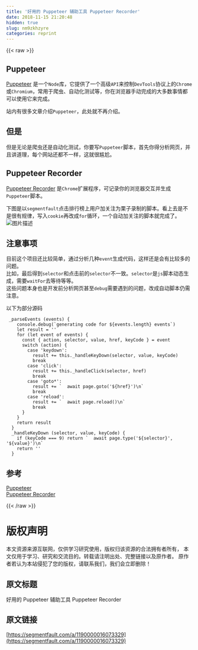```yaml
---
title: '好用的 Puppeteer 辅助工具 Puppeteer Recorder' 
date: 2018-11-15 21:20:48
hidden: true
slug: nm9zkhzyre
categories: reprint
---
```


{{< raw >}}
<h2>Puppeteer</h2><p><a href="https://github.com/GoogleChrome/puppeteer" rel="nofollow noreferrer">Puppeteer</a> &#x662F;&#x4E00;&#x4E2A;<code>Node</code>&#x5E93;&#xFF0C;&#x5B83;&#x63D0;&#x4F9B;&#x4E86;&#x4E00;&#x4E2A;&#x9AD8;&#x7EA7;<code>API</code>&#x6765;&#x63A7;&#x5236;<code>DevTools</code>&#x534F;&#x8BAE;&#x4E0A;&#x7684;<code>Chrome</code>&#x6216;<code>Chromium</code>&#xFF0C;&#x5E38;&#x7528;&#x4E8E;&#x722C;&#x866B;&#x3001;&#x81EA;&#x52A8;&#x5316;&#x6D4B;&#x8BD5;&#x7B49;&#xFF0C;&#x4F60;&#x5728;&#x6D4F;&#x89C8;&#x5668;&#x624B;&#x52A8;&#x5B8C;&#x6210;&#x7684;&#x5927;&#x591A;&#x6570;&#x4E8B;&#x60C5;&#x90FD;&#x53EF;&#x4EE5;&#x4F7F;&#x7528;&#x5B83;&#x6765;&#x5B8C;&#x6210;&#x3002;</p><p>&#x7AD9;&#x5185;&#x6709;&#x5F88;&#x591A;&#x6587;&#x7AE0;&#x4ECB;&#x7ECD;<code>Puppeteer</code>&#xFF0C;&#x6B64;&#x5904;&#x5C31;&#x4E0D;&#x518D;&#x4ECB;&#x7ECD;&#x3002;</p><h2>&#x4F46;&#x662F;</h2><p>&#x4F46;&#x662F;&#x65E0;&#x8BBA;&#x662F;&#x722C;&#x866B;&#x8FD8;&#x662F;&#x81EA;&#x52A8;&#x5316;&#x6D4B;&#x8BD5;&#xFF0C;&#x4F60;&#x8981;&#x5199;<code>Puppeteer</code>&#x811A;&#x672C;&#xFF0C;&#x9996;&#x5148;&#x4F60;&#x5F97;&#x5206;&#x6790;&#x7F51;&#x9875;&#xFF0C;&#x5E76;&#x4E14;&#x8BB2;&#x9053;&#x7406;&#xFF0C;&#x6BCF;&#x4E2A;&#x7F51;&#x7AD9;&#x8FD8;&#x90FD;&#x4E0D;&#x4E00;&#x6837;&#xFF0C;&#x8FD9;&#x5C31;&#x5F88;&#x5C34;&#x5C2C;&#x3002;</p><h2>Puppeteer Recorder</h2><p><a href="https://github.com/checkly/puppeteer-recorder" rel="nofollow noreferrer">Puppeteer Recorder</a> &#x662F;<code>Chrome</code>&#x6269;&#x5C55;&#x7A0B;&#x5E8F;&#xFF0C;&#x53EF;&#x8BB0;&#x5F55;&#x4F60;&#x7684;&#x6D4F;&#x89C8;&#x5668;&#x4EA4;&#x4E92;&#x5E76;&#x751F;&#x6210;<code>Puppeteer</code>&#x811A;&#x672C;&#x3002;</p><p>&#x4E0B;&#x56FE;&#x662F;&#x4EE5;<code>segmentfault</code>&#x70B9;&#x51FB;&#x6392;&#x884C;&#x699C;&#x4E0A;&#x7528;&#x6237;&#x52A0;&#x5173;&#x6CE8;&#x4E3A;&#x6817;&#x5B50;&#x5F55;&#x5236;&#x7684;&#x811A;&#x672C;&#x3002;&#x770B;&#x4E0A;&#x53BB;&#x662F;&#x4E0D;&#x662F;&#x5F88;&#x6709;&#x89C4;&#x5F8B;&#xFF0C;&#x5199;&#x5165;<code>cookie</code>&#x518D;&#x6539;&#x6210;<code>for</code>&#x5FAA;&#x73AF;&#xFF0C;&#x4E00;&#x4E2A;&#x81EA;&#x52A8;&#x52A0;&#x5173;&#x6CE8;&#x7684;&#x811A;&#x672C;&#x5C31;&#x5B8C;&#x6210;&#x4E86;&#x3002;<br><span class="img-wrap"><img data-src="/img/bVbfBou?w=364&amp;h=348" src="https://static.alili.tech/img/bVbfBou?w=364&amp;h=348" alt="&#x56FE;&#x7247;&#x63CF;&#x8FF0;" title="&#x56FE;&#x7247;&#x63CF;&#x8FF0;"></span></p><h2>&#x6CE8;&#x610F;&#x4E8B;&#x9879;</h2><p>&#x76EE;&#x524D;&#x8FD9;&#x4E2A;&#x9879;&#x76EE;&#x8FD8;&#x6BD4;&#x8F83;&#x7B80;&#x5355;&#xFF0C;&#x901A;&#x8FC7;&#x5206;&#x6790;&#x51E0;&#x79CD;<code>event</code>&#x751F;&#x6210;&#x4EE3;&#x7801;&#xFF0C;&#x8FD9;&#x6837;&#x8FD8;&#x662F;&#x4F1A;&#x6709;&#x6BD4;&#x8F83;&#x591A;&#x7684;&#x95EE;&#x9898;&#x3002;<br>&#x6BD4;&#x5982;&#xFF0C;&#x6700;&#x540E;&#x5F97;&#x5230;<code>selector</code>&#x548C;&#x70B9;&#x51FB;&#x524D;&#x7684;<code>selector</code>&#x4E0D;&#x4E00;&#x81F4;&#x3002;<code>selector</code>&#x662F;<code>js</code>&#x811A;&#x672C;&#x52A8;&#x6001;&#x751F;&#x6210;&#xFF0C;&#x9700;&#x8981;<code>waitFor</code>&#x53BB;&#x7B49;&#x5F85;&#x7B49;&#x7B49;&#x3002;<br>&#x8FD9;&#x4E9B;&#x95EE;&#x9898;&#x672C;&#x8EAB;&#x4E5F;&#x662F;&#x5F00;&#x53D1;&#x524D;&#x5206;&#x6790;&#x7F51;&#x9875;&#x751A;&#x81F3;<code>debug</code>&#x9700;&#x8981;&#x9047;&#x5230;&#x7684;&#x95EE;&#x9898;&#xFF0C;&#x6539;&#x6210;&#x81EA;&#x52A8;&#x811A;&#x672C;&#x4ECD;&#x9700;&#x6CE8;&#x610F;&#x3002;</p><p>&#x4EE5;&#x4E0B;&#x4E3A;&#x90E8;&#x5206;&#x6E90;&#x7801;</p><pre><code> _parseEvents (events) {
    console.debug(`generating code for ${events.length} events`)
    let result = &apos;&apos;
    for (let event of events) {
      const { action, selector, value, href, keyCode } = event
      switch (action) {
        case &apos;keydown&apos;:
          result += this._handleKeyDown(selector, value, keyCode)
          break
        case &apos;click&apos;:
          result += this._handleClick(selector, href)
          break
        case &apos;goto*&apos;:
          result += `  await page.goto(&apos;${href}&apos;)\n`
          break
        case &apos;reload&apos;:
          result += `  await page.reload()\n`
          break
      }
    }
    return result
  }
  _handleKeyDown (selector, value, keyCode) {
    if (keyCode === 9) return `  await page.type(&apos;${selector}&apos;, &apos;${value}&apos;)\n`
    return &apos;&apos;
  }</code></pre><h2>&#x53C2;&#x8003;</h2><p><a href="https://github.com/GoogleChrome/puppeteer" rel="nofollow noreferrer">Puppeteer</a><br><a href="https://github.com/checkly/puppeteer-recorder" rel="nofollow noreferrer">Puppeteer Recorder</a></p>
{{< /raw >}}

# 版权声明
本文资源来源互联网，仅供学习研究使用，版权归该资源的合法拥有者所有，
本文仅用于学习、研究和交流目的。转载请注明出处、完整链接以及原作者。
原作者若认为本站侵犯了您的版权，请联系我们，我们会立即删除！

## 原文标题
好用的 Puppeteer 辅助工具 Puppeteer Recorder

## 原文链接
[https://segmentfault.com/a/1190000016073329](https://segmentfault.com/a/1190000016073329)

